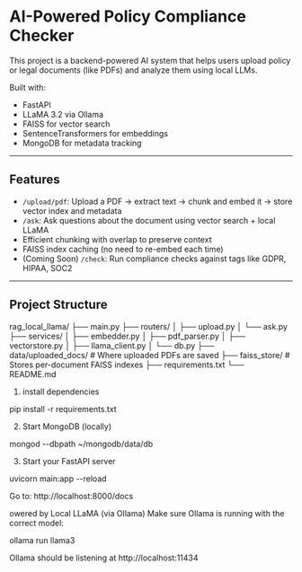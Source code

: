#  AI-Powered Policy Compliance Checker

This project is a backend-powered AI system that helps users upload policy or legal documents (like PDFs) and analyze them using local LLMs.

Built with:
-  FastAPI
- LLaMA 3.2 via Ollama
-  FAISS for vector search
-  SentenceTransformers for embeddings
-  MongoDB for metadata tracking

---

##  Features

- `/upload/pdf`: Upload a PDF → extract text → chunk and embed it → store vector index and metadata
- `/ask`: Ask questions about the document using vector search + local LLaMA
-  Efficient chunking with overlap to preserve context
-  FAISS index caching (no need to re-embed each time)
-  (Coming Soon) `/check`: Run compliance checks against tags like GDPR, HIPAA, SOC2

---

## Project Structure
rag_local_llama/
├── main.py
├── routers/
│ ├── upload.py
│ └── ask.py
├── services/
│ ├── embedder.py
│ ├── pdf_parser.py
│ ├── vectorstore.py
│ ├── llama_client.py
│ └── db.py
├── data/uploaded_docs/ # Where uploaded PDFs are saved
├── faiss_store/ # Stores per-document FAISS indexes
├── requirements.txt
└── README.md

1. install dependencies

pip install -r requirements.txt

2. Start MongoDB (locally)

mongod --dbpath ~/mongodb/data/db

3.  Start your FastAPI server

uvicorn main:app --reload

Go to: http://localhost:8000/docs

owered by Local LLaMA (via Ollama)
Make sure Ollama is running with the correct model:

ollama run llama3

Ollama should be listening at http://localhost:11434



